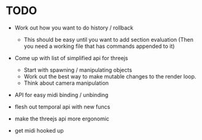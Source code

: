 # TODO


- Work out how you want to do history / rollback
    - This should be easy until you want to add section evaluation (Then you need a working file that has commands appended to it)

- Come up with list of simplified api for threejs
    - Start with spawning / manipulating objects
    - Work out the best way to make mutable changes to the render loop.
    - Think about camera manipulation

- API for easy midi binding / unbinding

- flesh out temporal api with new funcs

- make the threejs api more ergonomic

- get midi hooked up

